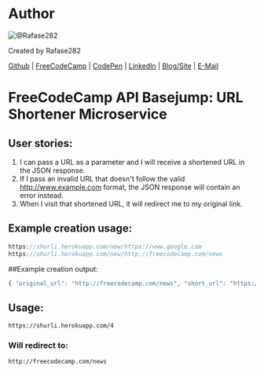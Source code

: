 # Author
![@Rafase282](https://avatars0.githubusercontent.com/Rafase282?&s=128)

Created by Rafase282

[Github](https://github.com/Rafase282) | [FreeCodeCamp](http://www.freecodecamp.com/rafase282) | [CodePen](http://codepen.io/Rafase282/) | [LinkedIn](https://www.linkedin.com/in/rafase282) | [Blog/Site](https://rafase282.wordpress.com/) | [E-Mail](mailto:rafase282@gmail.com)

# FreeCodeCamp API Basejump: URL Shortener Microservice
## User stories:
1. I can pass a URL as a parameter and I will receive a shortened URL in the JSON response.
2. If I pass an invalid URL that doesn't follow the valid http://www.example.com format, the JSON response will contain an error instead.
3. When I visit that shortened URL, it will redirect me to my original link.

## Example creation usage:

```js
https://shurli.herokuapp.com/new/https://www.google.com 
https://shurli.herokuapp.com/new/http://freecodecamp.com/news
```

##Example creation output:

```js
{ "original_url": "http://freecodecamp.com/news", "short_url": "https://shurli.herokuapp.com/4" }
```

## Usage:

`https://shurli.herokuapp.com/4`

### Will redirect to:

`http://freecodecamp.com/news`
